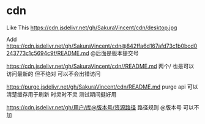 # cdn

Like This   https://cdn.jsdelivr.net/gh/SakuraVincent/cdn/desktop.jpg

Add https://cdn.jsdelivr.net/gh/SakuraVincent/cdn@842ffa6d167afd73c1b0bcd0243773c1c5694c9f/README.md   @后面是版本提交号

https://cdn.jsdelivr.net/gh/SakuraVincent/cdn//README.md    两个/ 也是可以访问最新的 但不绝对  可以不会出错访问

https://purge.jsdelivr.net/gh/SakuraVincent/cdn/README.md   purge api 可以清楚缓存用于刷新  时灵时不灵  测试期间挺好用  

https://cdn.jsdelivr.net/gh/用户/库@版本号/资源路径   路径规则     @版本号  可以不加
